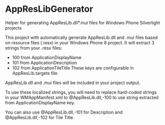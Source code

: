 AppResLibGenerator
==================

Helper for generating AppResLib.dll*.mui files for Windows Phone Silverlight projects

This project with automatically generate AppResLib.dll and .mui files based on
resource files (.resx) in your Windows Phone 8 project. 
It will extract 3 strings from your .resx files:
- 100 from ApplicationDisplayName
- 101 from ApplicationDescription
- 102 from ApplicationTileTitle
These keys are configurable in AppResLib.targets file.

AppResLib.dll and .mui files will be included in your project output.

To use these localized strings, you will need to replace hard-coded strings in
your WMAppManifest.xml to @AppResLib.dll,-100 to use string extracted from
ApplicationDisplayName key.

You can also use @AppResLib.dll,-101 for Description and @AppResLib.dll,-102
for Tile Title.
